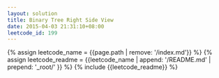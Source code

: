 ```yaml
---
layout: solution
title: Binary Tree Right Side View
date: 2015-04-03 21:31:10+08:00
leetcode_id: 199
---
```

{% assign leetcode_name = {{page.path | remove: '/index.md'}}  %}
{% assign leetcode_readme = {{leetcode_name | append: '/README.md' | prepend: '_root/' }}  %}
{% include {{leetcode_readme}} %}
